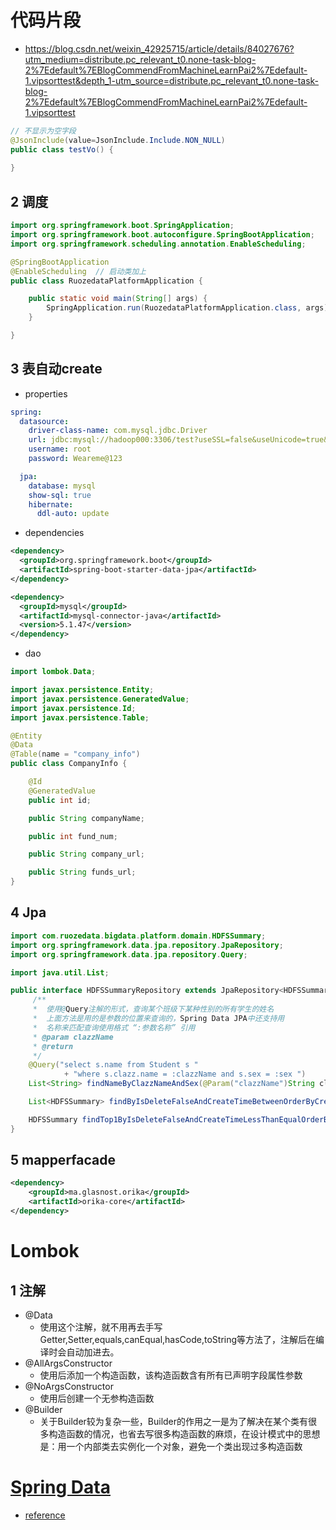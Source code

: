 # 代码片段

- https://blog.csdn.net/weixin_42925715/article/details/84027676?utm_medium=distribute.pc_relevant_t0.none-task-blog-2%7Edefault%7EBlogCommendFromMachineLearnPai2%7Edefault-1.vipsorttest&depth_1-utm_source=distribute.pc_relevant_t0.none-task-blog-2%7Edefault%7EBlogCommendFromMachineLearnPai2%7Edefault-1.vipsorttest

```java
// 不显示为空字段
@JsonInclude(value=JsonInclude.Include.NON_NULL)
public class testVo() {
  
}
```

## 2 调度

```java
import org.springframework.boot.SpringApplication;
import org.springframework.boot.autoconfigure.SpringBootApplication;
import org.springframework.scheduling.annotation.EnableScheduling;

@SpringBootApplication
@EnableScheduling  // 启动类加上
public class RuozedataPlatformApplication {

    public static void main(String[] args) {
        SpringApplication.run(RuozedataPlatformApplication.class, args);
    }

}
```

## 3 表自动create

- properties

```yaml
spring:
  datasource:
    driver-class-name: com.mysql.jdbc.Driver
    url: jdbc:mysql://hadoop000:3306/test?useSSL=false&useUnicode=true&characterEncoding=utf-8&autoReconnect=true&serverTimezone=Asia/Shanghai
    username: root
    password: Weareme@123

  jpa:
    database: mysql
    show-sql: true
    hibernate:
      ddl-auto: update

```

- dependencies

```xml
<dependency>
  <groupId>org.springframework.boot</groupId>
  <artifactId>spring-boot-starter-data-jpa</artifactId>
</dependency>

<dependency>
  <groupId>mysql</groupId>
  <artifactId>mysql-connector-java</artifactId>
  <version>5.1.47</version>
</dependency>
```

- dao

```java
import lombok.Data;

import javax.persistence.Entity;
import javax.persistence.GeneratedValue;
import javax.persistence.Id;
import javax.persistence.Table;

@Entity
@Data
@Table(name = "company_info")
public class CompanyInfo {

    @Id
    @GeneratedValue
    public int id;

    public String companyName;

    public int fund_num;

    public String company_url;

    public String funds_url;
}
```



## 4 Jpa

```java
import com.ruozedata.bigdata.platform.domain.HDFSSummary;
import org.springframework.data.jpa.repository.JpaRepository;
import org.springframework.data.jpa.repository.Query;

import java.util.List;

public interface HDFSSummaryRepository extends JpaRepository<HDFSSummary, Long> {
     /**
     *  使用@Query注解的形式，查询某个班级下某种性别的所有学生的姓名
     *  上面方法是用的是参数的位置来查询的，Spring Data JPA中还支持用
     *  名称来匹配查询使用格式 “:参数名称” 引用
     * @param clazzName
     * @return
     */
    @Query("select s.name from Student s "
            + "where s.clazz.name = :clazzName and s.sex = :sex ")
    List<String> findNameByClazzNameAndSex(@Param("clazzName")String clazzName , @Param("sex")char sex);

    List<HDFSSummary> findByIsDeleteFalseAndCreateTimeBetweenOrderByCreateTimeDesc(Integer start, Integer end);

    HDFSSummary findTop1ByIsDeleteFalseAndCreateTimeLessThanEqualOrderByCreateTimeDesc(Integer time);
}
```

## 5 mapperfacade

```xml
<dependency>
    <groupId>ma.glasnost.orika</groupId>
    <artifactId>orika-core</artifactId>
</dependency>
```



# Lombok

## 1 注解

- @Data
  - 使用这个注解，就不用再去手写Getter,Setter,equals,canEqual,hasCode,toString等方法了，注解后在编译时会自动加进去。
- @AllArgsConstructor
  - 使用后添加一个构造函数，该构造函数含有所有已声明字段属性参数
- @NoArgsConstructor
  - 使用后创建一个无参构造函数
- @Builder
  - 关于Builder较为复杂一些，Builder的作用之一是为了解决在某个类有很多构造函数的情况，也省去写很多构造函数的麻烦，在设计模式中的思想是：用一个内部类去实例化一个对象，避免一个类出现过多构造函数





# [Spring Data](https://spring.io/projects/spring-data)

- [reference](https://docs.spring.io/spring-boot/docs/current/reference/html/dependency-versions.html#dependency-versions)

